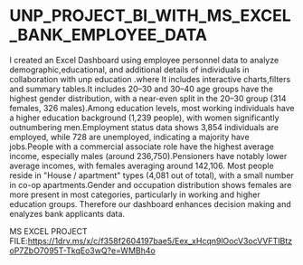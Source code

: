 # UNP_PROJECT_BI_WITH_MS_EXCEL_BANK_EMPLOYEE_DATA
I created an Excel Dashboard using employee personnel data to analyze demographic,educational, and additional details of individuals in collaboration with unp education .where It includes interactive charts,filters and summary tables.It includes 20–30 and 30–40 age groups have the highest gender distribution, with a near-even split in the 20–30 group (314 females, 326 males).Among education levels, most working individuals have a higher education background (1,239 people), with women significantly outnumbering men.Employment status data shows 3,854 individuals are employed, while 728 are unemployed, indicating a majority have jobs.People with a commercial associate role have the highest average income, especially males (around 236,750).Pensioners have notably lower average incomes, with females averaging around 142,106. Most people reside in "House / apartment" types (4,081 out of total), with a small number in co-op apartments.Gender and occupation distribution shows females are more present in most categories, particularly in working and higher education groups. Therefore our dashboard enhances decision making and enalyzes bank applicants data.

MS EXCEL PROJECT FILE:https://1drv.ms/x/c/f358f2604197bae5/Eex_xHcqn9lOocV3ocVVFTIBtzoP7ZbO7095T-TkqEo3wQ?e=WMBh4o
